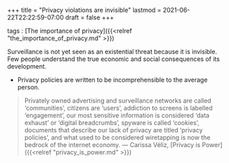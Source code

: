 +++
title = "Privacy violations are invisible"
lastmod = 2021-06-22T22:22:59-07:00
draft = false
+++

tags
: [The importance of privacy]({{<relref "the_importance_of_privacy.md" >}})

Surveillance is not yet seen as an existential threat because it is invisible. Few people understand the true economic and social consequences of its development.

-   Privacy policies are written to be incomprehensible to the average person.

> Privately owned advertising and surveillance networks are called ‘communities’, citizens are ‘users’, addiction to screens is labelled ‘engagement’, our most sensitive information is considered ‘data exhaust’ or ‘digital breadcrumbs’, spyware is called ‘cookies’, documents that describe our lack of privacy are titled ‘privacy policies’, and what used to be considered wiretapping is now the bedrock of the internet economy.
> — Carissa Véliz, [Privacy is Power]({{<relref "privacy_is_power.md" >}})